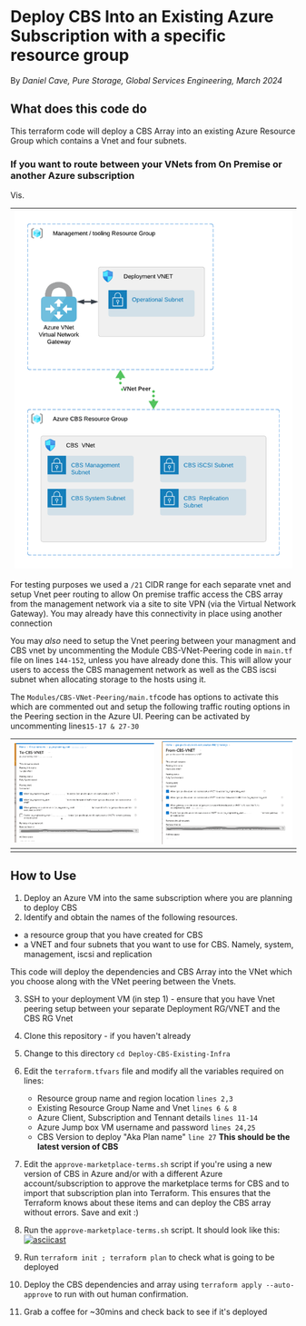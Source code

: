 # Deploy CBS Into an Existing Azure Subscription with a specific resource group

By _Daniel Cave, Pure Storage, Global Services Engineering, March 2024_

## What does this code do

This terraform code will deploy a CBS Array into an existing Azure Resource Group which contains a Vnet and four subnets.

### If you want to route between your VNets from On Premise or another Azure subscription

Vis.


| ![](assets/20240320_122712_CBS-Generic-Two-RG-Deployment.png) |
| :-------------------------------------------------------------: |

For testing purposes we used a `/21` CIDR range for each separate vnet and setup Vnet peer routing to allow On premise traffic access the CBS array from the management network via a site to site VPN (via the Virtual Network Gateway). You may already have this connectivity in place using another connection

You may _also_ need to setup the Vnet peering between your managment and CBS vnet by uncommenting the Module CBS-VNet-Peering code in `main.tf` file on lines `144-152`, unless you have already done this. This will allow your users to access the CBS management network as well as the CBS iscsi subnet when allocating storage to the hosts using it.

The `Modules/CBS-VNet-Peering/main.tf`code has options to activate this which are commented out and setup the following traffic routing options in the Peering section in the Azure UI. Peering can be activated by uncommenting lines`15-17 & 27-30`


| ![](assets/Azure-Peer-To-CBS-UI.png) | ![](assets/Azure-Peer-From-CBS-UI.png) |
| :------------------------------------: | :--------------------------------------: |
|                                     |                                       |

## How to Use

1. Deploy an Azure VM into the same subscription where you are planning to deploy CBS
2. Identify and obtain the names of the following resources.

- a resource group that you have created for CBS
- a VNET and four subnets that you want to use for CBS. Namely, system, management, iscsi and replication

This code will deploy the dependencies and CBS Array into the VNet which you choose along with the VNet peering between the Vnets.

3. SSH to your deployment VM (in step 1) - ensure that you have Vnet peering setup between your separate Deployment RG/VNET and the CBS RG Vnet
4. Clone this repository - if you haven't already
5. Change to this directory `cd Deploy-CBS-Existing-Infra`
6. Edit the `terraform.tfvars` file and modify all the variables required on lines:

   - Resource group name and region location `lines 2,3`
   - Existing Resource Group Name and Vnet  `lines 6 & 8`
   - Azure Client, Subscription and Tennant details `lines 11-14`
   - Azure Jump box VM username and password `lines 24,25`
   - CBS Version to deploy "Aka Plan name" `line 27` **This should be the latest version of CBS**
7. Edit the `approve-marketplace-terms.sh` script if you're using a new version of CBS in Azure and/or with a different Azure account/subscription to approve the marketplace terms for CBS and to import that subscription plan into Terraform. This ensures that the Terraform knows about these items and can deploy the CBS array without errors. Save and exit :)
8. Run the `approve-marketplace-terms.sh` script. It should look like this:
[![asciicast](https://asciinema.org/a/VDyqiYIEnc3RPPiLDV4GnJ0wG.svg)](https://asciinema.org/a/VDyqiYIEnc3RPPiLDV4GnJ0wG) 


9. Run `terraform init ; terraform plan` to check what is going to be deployed
10. Deploy the CBS dependencies and array using `terraform apply --auto-approve` to run with out human confirmation.
11. Grab a coffee for ~30mins and check back to see if it's deployed
<!-- 
Here's one we deployed earlier !

![](https://asciinema.org/12356) -->
